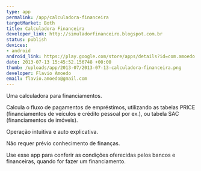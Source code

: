 ```yaml
--- 
type: app
permalink: /app/calculadora-financeira
targetMarket: Both
title: Calculadora Financeira
developer_link: http://simuladorfinanceiro.blogspot.com.br
status: publish
devices: 
- android
android_link: https://play.google.com/store/apps/details?id=com.amoedo.calculadora
date: 2013-07-13 15:45:52.156748 +00:00
thumb: /uploads/app/2013-07/2013-07-13-calculadora-financeira.png
developer: Flavio Amoedo
email: flavio.amoedo@gmail.com
---
```


Uma calculadora para financiamentos.

Calcula o fluxo de pagamentos de empréstimos, utilizando as tabelas PRICE (financiamentos de veículos e crédito pessoal por ex.), ou tabela SAC (financiamentos de imóveis).

Operação intuitiva e auto explicativa.

Não requer prévio conhecimento de finanças.

Use esse app para conferir as condições oferecidas pelos bancos e financeiras, quando for fazer um financiamento.
